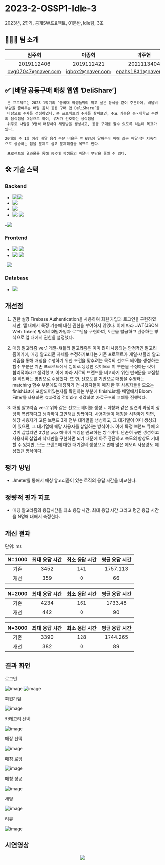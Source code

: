 # 2023-2-OSSP1-Idle-3
2023년, 2학기, 공개SW프로젝트, 01분반, Idle팀, 3조

## 🧑🏻‍💻 팀 소개
|임주혁|이종혁|박주현|임현석|
|:-:|:-:|:-:|:-:|
|2019112406|2019112421|2021113404|2019112058|
|ovg07047@naver.com|iqbox2@naver.com|epahs1831@naver.com|sudden11y@naver.com|


## ✅ [배달 공동구매 매칭 웹앱 ‘DeliShare’]
```
 본 프로젝트는 2023-1학기의 ‘동국대 학생들끼리 먹고 싶은 음식을 같이 주문하여, 배달비 부담을 줄여주는 배달 음식 공동 구매 앱 DeliShare’을
 바탕으로 주제를 선정하였다. 본 프로젝트의 주제를 살펴보면, 주요 기능은 동국대학교 주변의 음식점을 대상으로 하여, 유저가 선호하는 음식점을
 위주로 사람을 3명씩 매칭하여 채팅방을 생성하고, 공동 구매를 할수 있도록 하는데 목표가 있다.

20대의 주 1회 이상 배달 음식 주문 비율은 약 69%에 달하는데 비해 최근 배달비는 지속적으로 상승하는 점을 문제로 삼고 문제해결을 목표로 한다.

 프로젝트의 결과물을 통해 동국대 학생들의 배달비 부담을 줄일 수 있다.
```

## 🛠️ 기술 스택
### Backend
- <img src="https://img.shields.io/badge/springboot-6DB33F?style=flat-square&logo=springboot&logoColor=white"/><img src="https://img.shields.io/badge/springsecurity-6DB33F?style=flat-square&logo=springsecurity&logoColor=white"/>
- <img src="https://img.shields.io/badge/jsonwebtokens-000000?style=flat-square&logo=jsonwebtokens&logoColor=white"/>
- <img src="https://img.shields.io/badge/websocket-FE5F50?style=flat-square&logo=websocket&logoColor=white"/>
- <img src="https://img.shields.io/badge/amazonec2-FF9900?style=flat-square&logo=amazonec2&logoColor=white"/> <img src="https://img.shields.io/badge/amazonrds-527FFF?style=flat-square&logo=amazonrds&logoColor=white"/>

-<img src="https://img.shields.io/badge/intellijidea-000000?style=flat-square&logo=intellijidea&logoColor=white"/>

### Frontend
- <img src="https://img.shields.io/badge/react-61DAFB?style=flat-square&logo=react&logoColor=white"/> <img src="https://img.shields.io/badge/nodedotjs-339933?style=flat-square&logo=nodedotjs&logoColor=white"/> 
- <img src="https://img.shields.io/badge/vuedotjs-4FC08D?style=flat-square&logo=vuedotjs&logoColor=white"/> <img src="https://img.shields.io/badge/sock.js-FE5F50?style=flat-square&logo=sock.js&logoColor=white"/> 

-<img src="https://img.shields.io/badge/visualstudiocode-007ACC?style=flat-square&logo=visualstudiocode&logoColor=white"/> 

### Database

- <img src="https://img.shields.io/badge/MySQL-4479A1?style=flat-square&logo=MySQL&logoColor=white"/>



## 개선점


1) 권한 설정
  Firebase Authentication을 사용하여 회원 가입과 로그인을 구현하였지만, 앱 내에서 특정 기능에 대한 권한을 부여하지 않았다. 이에 따라 JWT(JSON Web Token) 방식의 회원가입과 로그인을 구현하여, 토큰을 발급하고 인증하는 방식으로 앱 내에서 권한을 설정했다.

2) 매칭 알고리즘 ver.1
  개일-섀플리 알고리즘은 이미 많이 사용되는 안정적인 알고리즘이기에, 매칭 알고리즘 자체를 수정하기보다는 기존 프로젝트가 개일-섀플리 알고리즘을 통해 매칭을 수행하기 위한 조건을 맞추려는 목적의 선호도 테이블 생성하는 함수 부분은 기존 프로젝트에서 임의로 생성한 것이므로 이 부분을 수정하는 것이 합리적이라고 생각했고, 이에 따라 서로의 브랜드를 비교하기 위한 반복문을 교집합을 확인하는 방법으로 수정했다. 또 한, 선호도를 기반으로 매칭을 수행하는 matching 함수 부분에도 매칭하기 전 사용자들이 매칭 한 후 사용자들을 모으는 finishList에 포함되어있는지를 확인하는 부분에 finishList를 배열에서 Bloom Filter를 사용하면 효과적일 것이라고 생각하여 자료구조의 교체를 진행했다.

3) 매칭 알고리즘 ver.2
  위와 같은 선호도 테이블 생성 + 매칭과 같은 일련의 과정이 상당히 복잡하다고 생각하여 고안해낸 방법이다. 사용자들이 매칭을 시작하게 되면, 해당 사용자가 고른 브랜드 3개 전부 대기열을 생성하고, 그 대기열이 이미 생성되어 있으면, 그 대기열에 해당 사용자를 삽입하는 방식이다. 이에 특정 브랜드 큐에 3명이 삽입되면 3명을 pop 해내어 매칭을 완료하는 방식이다. 단순히 큐만 생성하고 사용자의 삽입과 삭제만을 구현하면 되기 때문에 아주 간단하고 속도의 향상도 기대할 수 있지만, 모든 브랜드에 대한 대기열의 생성으로 인해 많은 메모리 사용량도 예상했던 방식이다.





## 평가 방법

- Jmeter를 통해서 매칭 알고리즘이 있는 로직의 응답 시간을 비교한다.


## 정량적 평가 지표

- 매칭 알고리즘의 응답시간을 최소 응답 시간, 최대 응답 시간 그리고 평균 응답 시간을 N명에 대해서 측정한다.


## 개선 결과
단위: ms

|N=1000 |최대 응답 시간|최소 응답 시간|평균 응답 시간|
|:-:|:-:|:-:|:-:|
|기존|3452|141|1757.113|
|개선|359|0|66|

|N=2000 |최대 응답 시간|최소 응답 시간|평균 응답 시간|
|:-:|:-:|:-:|:-:|
|기존|4234|161|1733.48|
|개선|442|0|90|

|N=3000 |최대 응답 시간|최소 응답 시간|평균 응답 시간|
|:-:|:-:|:-:|:-:|
|기존|3390|128|1744.265|
|개선|382|0|89|

## 결과 화면

로그인

![image](https://github.com/CSID-DGU/2023-2-OSSP1-WantToGraduateTeam-8/assets/101847711/41786e9a-b4ab-4a38-a577-025be6bd4c04)
![image](https://github.com/CSID-DGU/2023-2-OSSP1-WantToGraduateTeam-8/assets/101847711/c2b171a2-5d08-420f-a475-0f4061248761)


회원가입

![image](https://github.com/CSID-DGU/2023-2-OSSP1-WantToGraduateTeam-8/assets/101847711/597a1556-afa9-4058-ac53-e195cb7210c2)

카테고리 선택

![image](https://github.com/CSID-DGU/2023-2-OSSP1-WantToGraduateTeam-8/assets/101847711/3b1e6d4c-39dd-4395-ace2-971cf920d8ab)

매장 선택

![image](https://github.com/CSID-DGU/2023-2-OSSP1-WantToGraduateTeam-8/assets/101847711/0767ced8-4ffa-487b-ae2f-b5ffada118a8)

매칭 로딩

![image](https://github.com/CSID-DGU/2023-2-OSSP1-WantToGraduateTeam-8/assets/101847711/c4c73d2d-78ce-4540-92c7-56cae9662bd7)

매칭 성공

![image](https://github.com/CSID-DGU/2023-2-OSSP1-WantToGraduateTeam-8/assets/101847711/ac147229-d881-410c-91fc-7d5f21d5a90a)

채팅

![image](https://github.com/CSID-DGU/2023-2-OSSP1-WantToGraduateTeam-8/assets/101847711/d09d22c7-d4d8-48ca-ae8d-96d760284f98)

리뷰

![image](https://github.com/CSID-DGU/2023-2-OSSP1-WantToGraduateTeam-8/assets/101847711/ff5a28ad-4ecb-45c8-9d91-62191a19c66d)

## 시연영상
<p align="center">
  <img src = "https://github.com/CSID-DGU/2023-2-OSSP1-WantToGraduateTeam-8/assets/101847711/45445211-c6ed-41bd-93da-8f76a6229bc1">  
</p>
